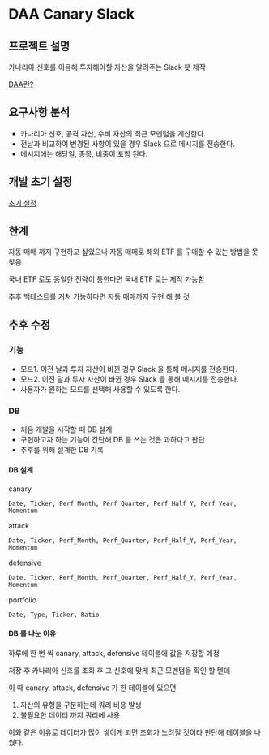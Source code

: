 # DAA Canary Slack

## 프로젝트 설명

카나리아 신호를 이용해 투자해야할 자산을 알려주는 Slack 봇 제작

[DAA란?](etc/DAA.md)

## 요구사항 분석

- 카나리아 신호, 공격 자산, 수비 자산의 최근 모멘텀을 계산한다.
- 전날과 비교하여 변경된 사항이 있을 경우 Slack 으로 메시지를 전송한다.
- 메시지에는 해당일, 종목, 비중이 포함 된다.

## 개발 초기 설정

[초기 설정](https://parkhj.notion.site/233f5dd21ef34eb5b71028f89b1ed3ba)

## 한계

자동 매매 까지 구현하고 싶었으나 자동 매매로 해외 ETF 를 구매할 수 있는 방법을 못 찾음

국내 ETF 로도 동일한 전략이 통한다면 국내 ETF 로는 제작 가능함

추후 백테스트를 거쳐 가능하다면 자동 매매까지 구현 해 볼 것

## 추후 수정

### 기능

- 모드1. 이전 날과 투자 자산이 바뀐 경우 Slack 을 통해 메시지를 전송한다.
- 모드2. 이전 달과 투자 자산이 바뀐 경우 Slack 을 통해 메시지를 전송한다.
- 사용자가 원하는 모드를 선택해 사용할 수 있도록 한다.

### DB

- 처음 개발을 시작할 때 DB 설계
- 구현하고자 하는 기능이 간단해 DB 를 쓰는 것은 과하다고 판단
- 추후를 위해 설계한 DB 기록

#### DB 설계

canary

`Date, Ticker, Perf_Month, Perf_Quarter, Perf_Half_Y, Perf_Year, Momentum`

attack

`Date, Ticker, Perf_Month, Perf_Quarter, Perf_Half_Y, Perf_Year, Momentum`

defensive

`Date, Ticker, Perf_Month, Perf_Quarter, Perf_Half_Y, Perf_Year, Momentum`

portfolio

`Date, Type, Ticker, Ratio`

#### DB 를 나눈 이유

하루에 한 번 씩 canary, attack, defensive 테이블에 값을 저장할 예정

저장 후 카나리아 신호를 조회 후 그 신호에 맞게 최근 모멘텀을 확인 할 텐데

이 때 canary, attack, defensive 가 한 테이블에 있으면

1. 자산의 유형을 구분하는데 쿼리 비용 발생
2. 불필요한 데이터 까지 쿼리에 사용

이와 같은 이유로 데이터가 많이 쌓이게 되면 조회가 느려질 것이라 판단해 테이블을 나눴다.
